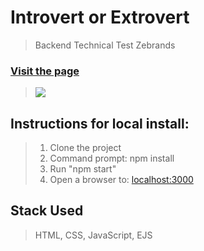 # Introvert or Extrovert

> Backend Technical Test Zebrands

### [Visit the page](https://)

> ![](https://img.shields.io/static/v1?label=Category&message=WebApp&color=yellow)

## Instructions for local install: 

> 1. Clone the project
> 2. Command prompt: npm install
> 3. Run "npm start"
> 4. Open a browser to: [localhost:3000](http://localhost:3000/)

## Stack Used

> HTML, CSS, JavaScript, EJS



